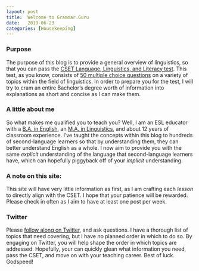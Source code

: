 ```yaml
---
layout: post
title:  Welcome to Grammar.Guru
date:   2019-06-23
categories: [Housekeeping]  
---
```


### Purpose

The purpose of this blog is to provide a general overview of linguistics, so that you can pass the [CSET Language, Linguistics, and Literacy test](https://www.ctcexams.nesinc.com/TestView.aspx?f=HTML_FRAG/CA_CSET105_TestPage.html). This test, as you know, consists of [50 multiple choice questions](https://www.ctcexams.nesinc.com/content/docs/CSET_Prep/CS_105teststructure.pdf) on a variety of topics within the field of linguistics. In order to prepare you for the test, I will try to cram an entire Bachelor’s degree worth of information into explanations as short and concise as I can make them.

### A **little** about me
So what makes me qualified you to teach you? Well, I am an ESL educator with a [B.A. in English](http://fresnostate.edu/artshum/english/), an [M.A. in Linguistics](http://www.sjsu.edu/linguistics/), and about 12 years of classroom experience. I’ve taught the concepts within this blog to hundreds of second-language learners so that by understanding them, they can better understand English as a whole. I now aim to provide you with the same *explicit* understanding of the language that second-language learners have, which can hopefully piggyback off of your *implicit* understanding.

### A note on this site:
This site will have very little information as first, as I am crafting each *lesson* to directly align with the CSET. I hope that your patience will be rewarded. Please check in often as I aim to have at least one post per week.

### Twitter
Please [follow along on Twitter](https://twitter.com/GrammarDotGuru), and ask questions. I have a thorough list of topics that need covering, but I have no planned order in which to do so. By engaging on Twitter, you will help shape the order in which topics are addressed. Hopefully, your can quickly glean what information you need, pass the CSET, and move on with your teaching career. Best of luck. Godspeed! 











